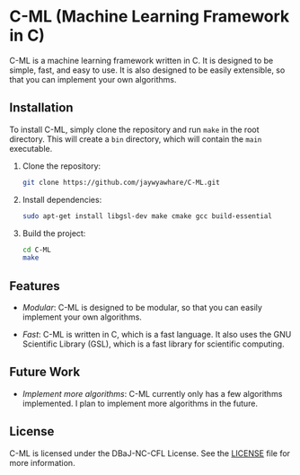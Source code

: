 # C-ML (Machine Learning Framework in C)

C-ML is a machine learning framework written in C. It is designed to be simple, fast, and easy to use. It is also designed to be easily extensible, so that you can implement your own algorithms.

## Installation

To install C-ML, simply clone the repository and run `make` in the root directory. This will create a `bin` directory, which will contain the `main` executable.

1. Clone the repository: 
    ```bash
    git clone https://github.com/jaywyawhare/C-ML.git
    ```

2. Install dependencies:
    ```bash
    sudo apt-get install libgsl-dev make cmake gcc build-essential 
    ```

3. Build the project:
    ```bash
    cd C-ML
    make
    ```

## Features

- *Modular*: C-ML is designed to be modular, so that you can easily implement your own algorithms.

- *Fast*: C-ML is written in C, which is a fast language. It also uses the GNU Scientific Library (GSL), which is a fast library for scientific computing.


## Future Work

- *Implement more algorithms*: C-ML currently only has a few algorithms implemented. I plan to implement more algorithms in the future.


## License

C-ML is licensed under the DBaJ-NC-CFL License. See the [LICENSE](./LICENCE.md) file for more information.